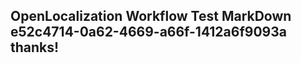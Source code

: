 <properties
ms.topic="hero-topic"
ms.test1="hero-topic"
ms.test2="test"/>

## OpenLocalization Workflow Test MarkDown e52c4714-0a62-4669-a66f-1412a6f9093a thanks!
